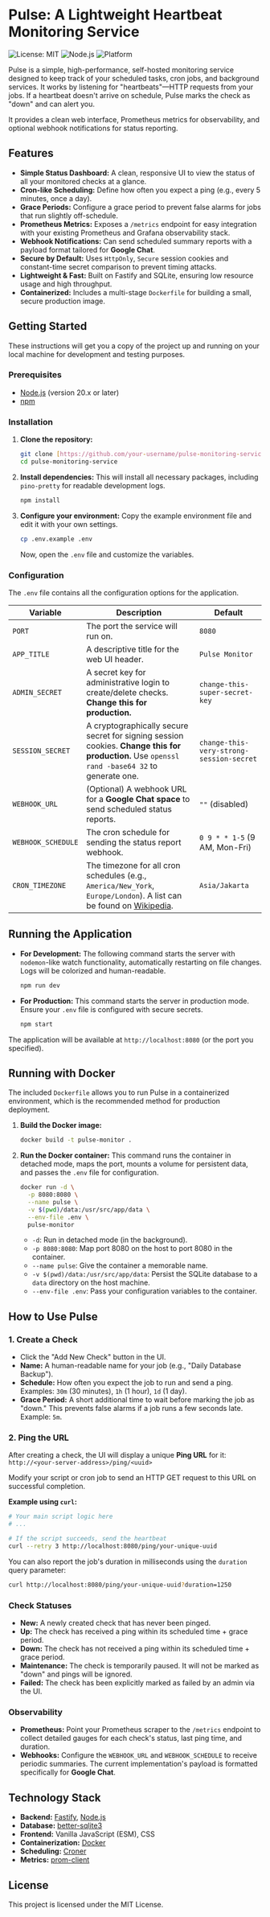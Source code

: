 # Pulse: A Lightweight Heartbeat Monitoring Service

![License: MIT](https://img.shields.io/badge/License-MIT-blue.svg)
![Node.js](https://img.shields.io/badge/Node.js-20.x-green.svg)
![Platform](https://img.shields.io/badge/Platform-Docker-blue.svg)

Pulse is a simple, high-performance, self-hosted monitoring service designed to keep track of your scheduled tasks, cron jobs, and background services. It works by listening for "heartbeats"—HTTP requests from your jobs. If a heartbeat doesn't arrive on schedule, Pulse marks the check as "down" and can alert you.

It provides a clean web interface, Prometheus metrics for observability, and optional webhook notifications for status reporting.

## Features

- **Simple Status Dashboard:** A clean, responsive UI to view the status of all your monitored checks at a glance.
- **Cron-like Scheduling:** Define how often you expect a ping (e.g., every 5 minutes, once a day).
- **Grace Periods:** Configure a grace period to prevent false alarms for jobs that run slightly off-schedule.
- **Prometheus Metrics:** Exposes a `/metrics` endpoint for easy integration with your existing Prometheus and Grafana observability stack.
- **Webhook Notifications:** Can send scheduled summary reports with a payload format tailored for **Google Chat**.
- **Secure by Default:** Uses `HttpOnly`, `Secure` session cookies and constant-time secret comparison to prevent timing attacks.
- **Lightweight & Fast:** Built on Fastify and SQLite, ensuring low resource usage and high throughput.
- **Containerized:** Includes a multi-stage `Dockerfile` for building a small, secure production image.

## Getting Started

These instructions will get you a copy of the project up and running on your local machine for development and testing purposes.

### Prerequisites

- [Node.js](https://nodejs.org/) (version 20.x or later)
- [npm](https://www.npmjs.com/)

### Installation

1.  **Clone the repository:**
    ```bash
    git clone [https://github.com/your-username/pulse-monitoring-service.git](https://github.com/your-username/pulse-monitoring-service.git)
    cd pulse-monitoring-service
    ```

2.  **Install dependencies:**
    This will install all necessary packages, including `pino-pretty` for readable development logs.
    ```bash
    npm install
    ```

3.  **Configure your environment:**
    Copy the example environment file and edit it with your own settings.
    ```bash
    cp .env.example .env
    ```
    Now, open the `.env` file and customize the variables.

### Configuration

The `.env` file contains all the configuration options for the application.

| Variable         | Description                                                                                                                              | Default                                       |
| ---------------- | ---------------------------------------------------------------------------------------------------------------------------------------- | --------------------------------------------- |
| `PORT`           | The port the service will run on.                                                                                                        | `8080`                                        |
| `APP_TITLE`      | A descriptive title for the web UI header.                                                                                               | `Pulse Monitor`                               |
| `ADMIN_SECRET`   | A secret key for administrative login to create/delete checks. **Change this for production.** | `change-this-super-secret-key`                |
| `SESSION_SECRET` | A cryptographically secure secret for signing session cookies. **Change this for production.** Use `openssl rand -base64 32` to generate one. | `change-this-very-strong-session-secret`      |
| `WEBHOOK_URL`    | (Optional) A webhook URL for a **Google Chat space** to send scheduled status reports.                                                 | `""` (disabled)                               |
| `WEBHOOK_SCHEDULE`| The cron schedule for sending the status report webhook.                                                                                 | `0 9 * * 1-5` (9 AM, Mon-Fri)                 |
| `CRON_TIMEZONE`  | The timezone for all cron schedules (e.g., `America/New_York`, `Europe/London`). A list can be found on [Wikipedia](https://en.wikipedia.org/wiki/List_of_tz_database_time_zones). | `Asia/Jakarta` |

## Running the Application

- **For Development:**
  The following command starts the server with `nodemon`-like watch functionality, automatically restarting on file changes. Logs will be colorized and human-readable.
  ```bash
  npm run dev
  ````

- **For Production:**
  This command starts the server in production mode. Ensure your `.env` file is configured with secure secrets.
  ```bash
  npm start
  ```

The application will be available at `http://localhost:8080` (or the port you specified).

## Running with Docker

The included `Dockerfile` allows you to run Pulse in a containerized environment, which is the recommended method for production deployment.

1.  **Build the Docker image:**

    ```bash
    docker build -t pulse-monitor .
    ```

2.  **Run the Docker container:**
    This command runs the container in detached mode, maps the port, mounts a volume for persistent data, and passes the `.env` file for configuration.

    ```bash
    docker run -d \
      -p 8080:8080 \
      --name pulse \
      -v $(pwd)/data:/usr/src/app/data \
      --env-file .env \
      pulse-monitor
    ```

    - `-d`: Run in detached mode (in the background).
    - `-p 8080:8080`: Map port 8080 on the host to port 8080 in the container.
    - `--name pulse`: Give the container a memorable name.
    - `-v $(pwd)/data:/usr/src/app/data`: Persist the SQLite database to a `data` directory on the host machine.
    - `--env-file .env`: Pass your configuration variables to the container.

## How to Use Pulse

### 1\. Create a Check

- Click the "Add New Check" button in the UI.
- **Name:** A human-readable name for your job (e.g., "Daily Database Backup").
- **Schedule:** How often you expect the job to run and send a ping. Examples: `30m` (30 minutes), `1h` (1 hour), `1d` (1 day).
- **Grace Period:** A short additional time to wait before marking the job as "down." This prevents false alarms if a job runs a few seconds late. Example: `5m`.

### 2\. Ping the URL

After creating a check, the UI will display a unique **Ping URL** for it:
`http://<your-server-address>/ping/<uuid>`

Modify your script or cron job to send an HTTP GET request to this URL on successful completion.

**Example using `curl`:**

```bash
# Your main script logic here
# ...

# If the script succeeds, send the heartbeat
curl --retry 3 http://localhost:8080/ping/your-unique-uuid
```

You can also report the job's duration in milliseconds using the `duration` query parameter:

```bash
curl http://localhost:8080/ping/your-unique-uuid?duration=1250
```

### Check Statuses

- **New:** A newly created check that has never been pinged.
- **Up:** The check has received a ping within its scheduled time + grace period.
- **Down:** The check has not received a ping within its scheduled time + grace period.
- **Maintenance:** The check is temporarily paused. It will not be marked as "down" and pings will be ignored.
- **Failed:** The check has been explicitly marked as failed by an admin via the UI.

### Observability

- **Prometheus:** Point your Prometheus scraper to the `/metrics` endpoint to collect detailed gauges for each check's status, last ping time, and duration.
- **Webhooks:** Configure the `WEBHOOK_URL` and `WEBHOOK_SCHEDULE` to receive periodic summaries. The current implementation's payload is formatted specifically for **Google Chat**.

## Technology Stack

- **Backend:** [Fastify](https://www.fastify.io/), [Node.js](https://nodejs.org/)
- **Database:** [better-sqlite3](https://github.com/WiseLibs/better-sqlite3)
- **Frontend:** Vanilla JavaScript (ESM), CSS
- **Containerization:** [Docker](https://www.docker.com/)
- **Scheduling:** [Croner](https://github.com/Hexagon/croner)
- **Metrics:** [prom-client](https://github.com/siimon/prom-client)

## License

This project is licensed under the MIT License.
